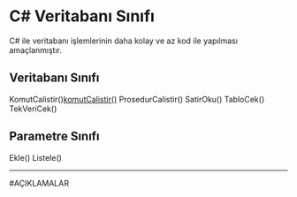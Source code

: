 # C# Veritabanı Sınıfı
C# ile veritabanı işlemlerinin daha kolay ve az kod ile yapılması amaçlanmıştır.

## Veritabanı Sınıfı
KomutCalistir()[komutCalistir()]
ProsedurCalistir()
SatirOku()
TabloCek()
TekVeriCek()

## Parametre Sınıfı
Ekle()
Listele()

---
#AÇIKLAMALAR

[komutCalistir()]: ##komutCalistir()
